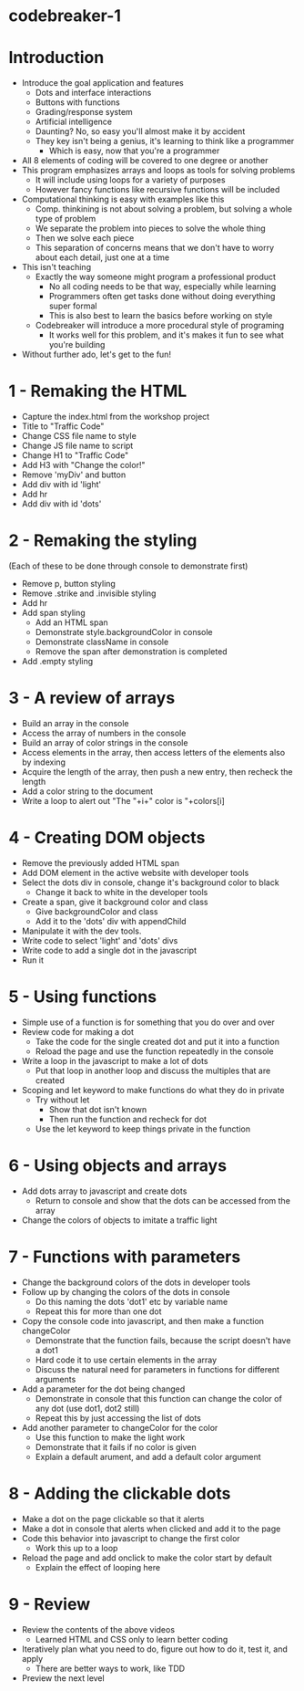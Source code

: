 # codebreaker-1

# Introduction
- Introduce the goal application and features
    - Dots and interface interactions
    - Buttons with functions
    - Grading/response system
    - Artificial intelligence
    - Daunting? No, so easy you'll almost make it by accident
    - They key isn't being a genius, it's learning to think like a programmer
        - Which is easy, now that you're a programmer
- All 8 elements of coding will be covered to one degree or another
- This program emphasizes arrays and loops as tools for solving problems
    - It will include using loops for a variety of purposes
    - However fancy functions like recursive functions will be included
- Computational thinking is easy with examples like this
    - Comp. thinkining is not about solving a problem, but solving a whole type of problem
    - We separate the problem into pieces to solve the whole thing
    - Then we solve each piece
    - This separation of concerns means that we don't have to worry about each detail, just one at a time
- This isn't teaching
    - Exactly the way someone might program a professional product
        - No all coding needs to be that way, especially while learning
        - Programmers often get tasks done without doing everything super formal
        - This is also best to learn the basics before working on style
   - Codebreaker will introduce a more procedural style of programing
        - It works well for this problem, and it's makes it fun to see what you're building
- Without further ado, let's get to the fun!

# 1 - Remaking the HTML
- Capture the index.html from the workshop project
- Title to "Traffic Code"
- Change CSS file name to style
- Change JS file name to script
- Change H1 to "Traffic Code"
- Add H3 with "Change the color!"
- Remove 'myDiv' and button
- Add div with id 'light'
- Add hr
- Add div with id 'dots'

# 2 - Remaking the styling
(Each of these to be done through console to demonstrate first)
- Remove p, button styling
- Remove .strike and .invisible styling
- Add hr
- Add span styling
    - Add an HTML span
    - Demonstrate style.backgroundColor in console
    - Demonstrate className in console
    - Remove the span after demonstration is completed
- Add .empty styling

# 3 - A review of arrays
- Build an array in the console
- Access the array of numbers in the console
- Build an array of color strings in the console
- Access elements in the array, then access letters of the elements also by indexing
- Acquire the length of the array, then push a new entry, then recheck the length
- Add a color string to the document
- Write a loop to alert out "The "+i+" color is "+colors[i]

# 4 - Creating DOM objects
- Remove the previously added HTML span
- Add DOM element in the active website with developer tools
- Select the dots div in console, change it's background color to black
    - Change it back to white in the developer tools
- Create a span, give it background color and class
    - Give backgroundColor and class
    - Add it to the 'dots' div with appendChild
- Manipulate it with the dev tools.
- Write code to select 'light' and 'dots' divs
- Write code to add a single dot in the javascript
- Run it

# 5 - Using functions
- Simple use of a function is for something that you do over and over
- Review code for making a dot
    - Take the code for the single created dot and put it into a function
    - Reload the page and use the function repeatedly in the console
- Write a loop in the javascript to make a lot of dots
    - Put that loop in another loop and discuss the multiples that are created
- Scoping and let keyword to make functions do what they do in private
    - Try without let
        - Show that dot isn't known
        - Then run the function and recheck for dot
    - Use the let keyword to keep things private in the function

# 6 - Using objects and arrays
- Add dots array to javascript and create dots
    - Return to console and show that the dots can be accessed from the array
- Change the colors of objects to imitate a traffic light

# 7 - Functions with parameters
- Change the background colors of the dots in developer tools
- Follow up by changing the colors of the dots in console
    - Do this naming the dots 'dot1' etc by variable name
    - Repeat this for more than one dot
- Copy the console code into javascript, and then make a function changeColor
    - Demonstrate that the function fails, because the script doesn't have a dot1
    - Hard code it to use certain elements in the array
    - Discuss the natural need for parameters in functions for different arguments
- Add a parameter for the dot being changed
    - Demonstrate in console that this function can change the color of any dot (use dot1, dot2 still)
    - Repeat this by just accessing the list of dots
- Add another parameter to changeColor for the color
    - Use this function to make the light work
    - Demonstrate that it fails if no color is given
    - Explain a default arument, and add a default color argument
    
# 8 - Adding the clickable dots
- Make a dot on the page clickable so that it alerts
- Make a dot in console that alerts when clicked and add it to the page
- Code this behavior into javascript to change the first color
    - Work this up to a loop
- Reload the page and add onclick to make the color start by default
    - Explain the effect of looping here
    
# 9 - Review
- Review the contents of the above videos
    - Learned HTML and CSS only to learn better coding
- Iteratively plan what you need to do, figure out how to do it, test it, and apply
    - There are better ways to work, like TDD
- Preview the next level



